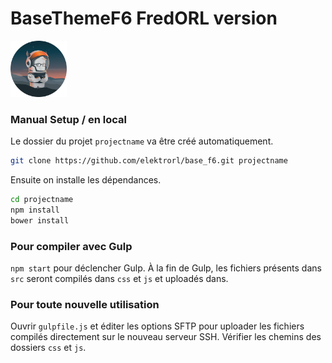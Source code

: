 # BaseThemeF6 FredORL version

<img src="https://raw.githubusercontent.com/elektrorl/base_f6/master/logo.png" alt="Logo Foundation" width="90">

### Manual Setup / en local
Le dossier du projet `projectname` va être créé automatiquement.

```bash
git clone https://github.com/elektrorl/base_f6.git projectname
```

Ensuite on installe les dépendances.

```bash
cd projectname
npm install
bower install
```

### Pour compiler avec Gulp
`npm start` pour déclencher Gulp. À la fin de Gulp, les fichiers présents dans `src` seront compilés dans `css` et `js` et uploadés dans.

### Pour toute nouvelle utilisation
Ouvrir `gulpfile.js` et éditer les options SFTP pour uploader les fichiers compilés directement sur le nouveau serveur SSH.
Vérifier les chemins des dossiers `css` et `js`.
